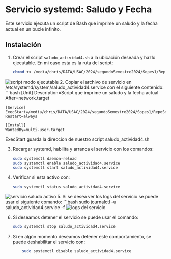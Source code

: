 # Servicio systemd: Saludo y Fecha
Este servicio ejecuta un script de Bash que imprime un saludo y la fecha actual en un bucle infinito.
## Instalación
1. Crear el script `saludo_actividad4.sh` a la ubicación deseada y hazlo ejecutable. En mi caso esta es la ruta del script:
   ```bash
   chmod +x /media/chris/DATA/USAC/2024/segundoSemestre2024/Sopes1/RepoSopesClase/actividad4/saludo_actividad4.sh
![script modo ejecutable](./img/act4_1.png)
2. Copiar el archivo de servicio en /etc/systemd/system/saludo_actividad4.service con el siguiente contenido:
    ```bash
    [Unit]
    Description=Script que imprime un saludo y la fecha actual
    After=network.target

    [Service]
    ExecStart=/media/chris/DATA/USAC/2024/segundoSemestre2024/Sopes1/RepoSopesClase/actividad4/saludo_actividad4.sh
    Restart=always

    [Install]
    WantedBy=multi-user.target
ExecStart guarda la direccion de nuestro script saludo_actividad4.sh

3. Recargar systemd, habilita y arranca el servicio con los comandos:
    ```bash
    sudo systemctl daemon-reload
    sudo systemctl enable saludo_actividad4.service
    sudo systemctl start saludo_actividad4.service
4. Verificar si esta activo con:
    ```bash
    sudo systemctl status saludo_actividad4.service
![servicio saludo activo](./img/act4_2.png)
5. Si se desea ver los logs del servicio se puede usar el siguiente comando:
    ```bash
    sudo journalctl -u saludo_actividad4.service -f
![logs del servicio](./img/act4_3.png)

6. Si deseamos detener el servicio se puede usar el comando:
    ```bash
    sudo systemctl stop saludo_actividad4.service
7. Si en algún momento deseamos detener este comportamiento, se puede deshabilitar el servicio con:
    ```bash
        sudo systemctl disable saludo_actividad4.service
